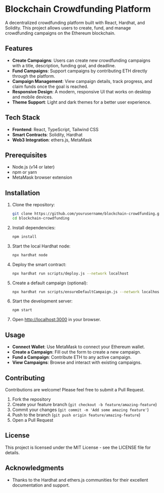 # Blockchain Crowdfunding Platform

A decentralized crowdfunding platform built with React, Hardhat, and Solidity. This project allows users to create, fund, and manage crowdfunding campaigns on the Ethereum blockchain.

## Features

- **Create Campaigns**: Users can create new crowdfunding campaigns with a title, description, funding goal, and deadline.
- **Fund Campaigns**: Support campaigns by contributing ETH directly through the platform.
- **Campaign Management**: View campaign details, track progress, and claim funds once the goal is reached.
- **Responsive Design**: A modern, responsive UI that works on desktop and mobile devices.
- **Theme Support**: Light and dark themes for a better user experience.

## Tech Stack

- **Frontend**: React, TypeScript, Tailwind CSS
- **Smart Contracts**: Solidity, Hardhat
- **Web3 Integration**: ethers.js, MetaMask

## Prerequisites

- Node.js (v14 or later)
- npm or yarn
- MetaMask browser extension

## Installation

1. Clone the repository:
   ```bash
   git clone https://github.com/yourusername/blockchain-crowdfunding.git
   cd blockchain-crowdfunding
   ```

2. Install dependencies:
   ```bash
   npm install
   ```

3. Start the local Hardhat node:
   ```bash
   npx hardhat node
   ```

4. Deploy the smart contract:
   ```bash
   npx hardhat run scripts/deploy.js --network localhost
   ```

5. Create a default campaign (optional):
   ```bash
   npx hardhat run scripts/ensureDefaultCampaign.js --network localhost
   ```

6. Start the development server:
   ```bash
   npm start
   ```

7. Open [http://localhost:3000](http://localhost:3000) in your browser.

## Usage

- **Connect Wallet**: Use MetaMask to connect your Ethereum wallet.
- **Create a Campaign**: Fill out the form to create a new campaign.
- **Fund a Campaign**: Contribute ETH to any active campaign.
- **View Campaigns**: Browse and interact with existing campaigns.

## Contributing

Contributions are welcome! Please feel free to submit a Pull Request.

1. Fork the repository
2. Create your feature branch (`git checkout -b feature/amazing-feature`)
3. Commit your changes (`git commit -m 'Add some amazing feature'`)
4. Push to the branch (`git push origin feature/amazing-feature`)
5. Open a Pull Request

## License

This project is licensed under the MIT License - see the LICENSE file for details.

## Acknowledgments

- Thanks to the Hardhat and ethers.js communities for their excellent documentation and support. 